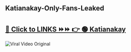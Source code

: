 
 ## Katianakay-Only-Fans-Leaked

# <h2><a href="https://clipsfans.com/Katianakay&ref=git">🔗 Click to LINKS ⏩⏩ 👉 🟢 Katianakay </a></h2>

<a href="https://clipsfans.com/Katianakay&ref=git" rel="nofollow" data-target="animated-image.originalLink"><img src="https://i.ibb.co.com/xMMVF88/686577567.gif" alt="Viral Video Original" style="max-width: 100%; display: inline-block;" data-target="animated-image.originalImage"></a>
